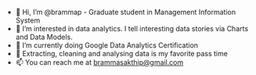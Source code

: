 - 👋 Hi, I’m @brammap - Graduate student in Management Information System
- 👀 I’m interested in data analytics. I tell interesting data stories via Charts and Data Models.
- 🌱 I’m currently doing Google Data Analytics Certification
- 💞️ Extracting, cleaning and analysing data is my favorite pass time
- 📫 You can reach me at brammasakthip@gmail.com

<!---
brammap/brammap is a ✨ special ✨ repository because its `README.md` (this file) appears on your GitHub profile.
You can click the Preview link to take a look at your changes.
--->
